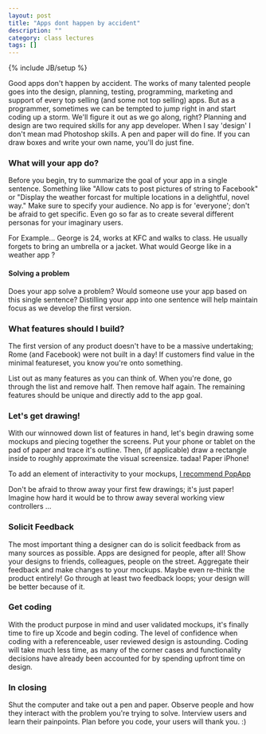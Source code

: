 ```yaml
---
layout: post
title: "Apps dont happen by accident"
description: ""
category: class lectures 
tags: []
---
```

{% include JB/setup %}
 
Good apps don't happen by accident. The works of many talented people goes
into the design, planning, testing, programming, marketing and support of every
top selling (and some not top selling) apps. But as a programmer, sometimes we
can be tempted to jump right in and start coding up a storm. We'll figure it
out as we go along, right? Planning and design are two required skills for any
app developer. When I say 'design' I don't mean mad Photoshop skills. A pen and
paper will do fine. If you can draw boxes and write your own name, you'll do
just fine.

### What will your app do?
Before you begin, try to summarize the goal of your app in a single sentence.
Something like "Allow cats to post pictures of string to Facebook" or "Display
the weather forcast for multiple locations in a delightful, novel way." Make
sure to specify your audience. No app is for 'everyone'; don't be afraid to get
specific. Even go so far as to create several different personas for your imaginary users.

For Example... George is 24, works at KFC and walks to class. He usually forgets to
bring an umbrella or a jacket. What would George like in a weather app ?

#### Solving a problem
Does your app solve a problem? Would someone use your app based on this single
sentence? Distilling your app into one sentence will help maintain focus as we
develop the first version. 

### What features should I build?
The first version of any product doesn't have to be a
massive undertaking; Rome (and Facebook) were not built in a day!
If customers find value in the minimal featureset, you know you're onto something.

List out as many features as you can think of. When you're done, go through the
list and remove half. Then remove half again. The remaining features should be
unique and directly add to the app goal.

### Let's get drawing! 

With our winnowed down list of features in hand, let's begin drawing some
mockups and piecing together the screens. Put your phone or tablet on the pad
of paper and trace it's outline. Then, (if applicable) draw a rectangle inside
to roughly approximate the visual screensize. tadaa! Paper iPhone!

To add an element of interactivity to your mockups, [I recommend PopApp](https://popapp.in/)

Don't be afraid to throw away your first few drawings; it's just paper! Imagine
how hard it would be to throw away several working view controllers ...

### Solicit Feedback

The most important thing a designer can do is solicit feedback from as many
sources as possible. Apps are designed for people, after all! Show your designs
to friends, colleagues, people on the street. Aggregate their feedback and make
changes to your mockups. Maybe even re-think the product entirely! Go through
at least two feedback loops; your design will be better because of it.

### Get coding

With the product purpose in mind and user validated mockups, it's finally time
to fire up Xcode and begin coding. The level of confidence when coding with a 
referenceable, user reviewed design is astounding. Coding will take much less
time, as many of the corner cases and functionality decisions have already been
accounted for by spending upfront time on design.

### In closing
Shut the computer and take out a pen and paper. Observe people and how they
interact with the problem you're trying to solve. Interview users and learn
their painpoints. Plan before you code, your users will thank you. :)
